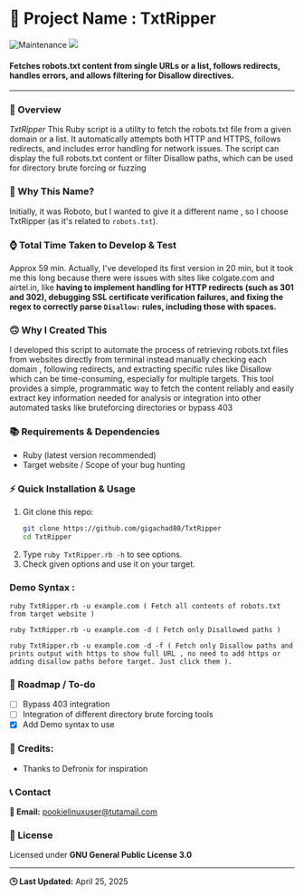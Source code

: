 
🚀 Project Name : TxtRipper
===============

![Maintenance](https://img.shields.io/badge/Maintained%3F-yes-purple.svg)
<a href="https://github.com/gigachad80/grep-backURLs/issues"><img src="https://img.shields.io/badge/contributions-welcome-brightgreen.svg?style=flat"></a>

#### Fetches robots.txt content from single URLs or a list, follows redirects, handles errors, and allows filtering for Disallow directives.

---

### 📌 Overview

 *_TxtRipper_* This Ruby script is a utility to fetch the robots.txt file from a given domain or a list. It automatically attempts both HTTP and HTTPS, follows redirects, and includes error handling for network issues. The script can display the full robots.txt content or filter Disallow paths, which can be used for directory brute forcing or fuzzing 

### 🤔 Why This Name?

Initially, it was Roboto, but I wanted to give it a different name , so I choose TxtRipper (as it's related to `robots.txt`).

### ⌚ Total Time Taken to Develop & Test

Approx 59 min. Actually, I've developed its first version in 20 min, but it took me this long because there were issues with sites like colgate.com and airtel.in, like **having to implement handling for HTTP redirects (such as 301 and 302), debugging SSL certificate verification failures, and fixing the regex to correctly parse `Disallow:` rules, including those with spaces.**

### 🙃 Why I Created This

I developed this script to automate the process of retrieving robots.txt files from websites directly from terminal instead manually checking each domain , following redirects, and extracting specific rules like Disallow which can be time-consuming, especially for multiple targets. This tool provides a simple, programmatic way to fetch the content reliably and easily extract key information needed for analysis or integration into other automated tasks like bruteforcing directories or bypass 403

### 📚 Requirements & Dependencies

* Ruby (latest version recommended)
* Target website / Scope of your bug hunting

### ⚡ Quick Installation & Usage

1.  Git clone this repo:
    ```bash
    git clone https://github.com/gigachad80/TxtRipper
    cd TxtRipper
    ```
2.  Type `ruby TxtRipper.rb -h` to see options.
3.  Check given options and use it on your target.

### Demo Syntax : 
```
ruby TxtRipper.rb -u example.com ( Fetch all contents of robots.txt from target website )
```
```
ruby TxtRipper.rb -u example.com -d ( Fetch only Disallowed paths )
```
```
ruby TxtRipper.rb -u example.com -d -f ( Fetch only Disallow paths and prints output with https to show full URL , no need to add https or adding disallow paths before target. Just click them ).
```

### 📝 Roadmap / To-do

-   [ ] Bypass 403 integration
-   [ ] Integration of different directory brute forcing tools
-   [x] Add Demo syntax to use 

### 💓 Credits:

* Thanks to Defronix for inspiration 

### 📞 Contact

**📧 Email:** pookielinuxuser@tutamail.com

### 📄 License

Licensed under **GNU General Public License 3.0**

---

**🕒 Last Updated:** April 25, 2025
